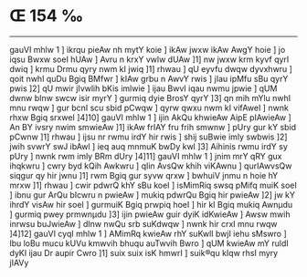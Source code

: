 # Œ 154 ‰
---
gauVI mhlw 1 ] ikrqu pieAw nh mytY koie ] ikAw jwxw ikAw AwgY hoie
] jo iqsu Bwxw soeI hUAw ] Avru n krxY vwlw dUAw ]1] nw jwxw krm
kyvf qyrI dwiq ] krmu Drmu qyry nwm kI jwiq ]1] rhwau ] qU eyvfu dwqw
dyvxhwru ] qoit nwhI quDu Bgiq BMfwr ] kIAw grbu n AwvY rwis ] jIau
ipMfu sBu qyrY pwis ]2] qU mwir jIvwlih bKis imlwie ] ijau BwvI iqau
nwmu jpwie ] qUM dwnw bInw swcw isir myrY ] gurmiq dyie BrosY qyrY ]3]
qn mih mYlu nwhI mnu rwqw ] gur bcnI scu sbid pCwqw ] qyrw qwxu nwm
kI vifAweI ] nwnk rhxw Bgiq srxweI ]4]10] gauVI mhlw 1 ]
ijin AkQu khwieAw AipE pIAwieAw ] An BY ivsry nwim smwieAw ]1]
ikAw frIAY fru frih smwnw ] pUry gur kY sbid pCwnw ]1] rhwau ] ijsu
nr rwmu irdY hir rwis ] shij suBwie imly swbwis ]2] jwih svwrY swJ
ibAwl ] ieq auq mnmuK bwDy kwl ]3] Aihinis rwmu irdY sy pUry ]
nwnk rwm imly BRm dUry ]4]11] gauVI mhlw 1 ] jnim mrY qRY gux
ihqkwru ] cwry byd kQih Awkwru ] qIin AvsQw khih viKAwnu ]
qurIAwvsQw siqgur qy hir jwnu ]1] rwm Bgiq gur syvw qrxw ] bwhuiV
jnmu n hoie hY mrxw ]1] rhwau ] cwir pdwrQ khY sBu koeI ] isMimRiq
swsq pMifq muiK soeI ] ibnu gur ArQu bIcwru n pwieAw ] mukiq pdwrQu
Bgiq hir pwieAw ]2] jw kY ihrdY visAw hir soeI ] gurmuiK Bgiq
prwpiq hoeI ] hir kI Bgiq mukiq Awnµdu ] gurmiq pwey prmwnµdu ]3]
ijin pwieAw guir dyiK idKwieAw ] Awsw mwih inrwsu buJwieAw ] dInw
nwQu srb suKdwqw ] nwnk hir crxI mnu rwqw ]4]12] gauVI cyqI mhlw
1 ] AMimRq kwieAw rhY suKwlI bwjI iehu sMswro ] lbu loBu mucu kUVu kmwvih
bhuqu auTwvih Bwro ] qUM kwieAw mY ruldI dyKI ijau Dr aupir Cwro ]1]
suix suix isK hmwrI ] suik®qu kIqw rhsI myry jIAVy
####
